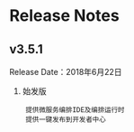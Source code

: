 # Release Notes
## v3.5.1

Release Date：2018年6月22日

1. 始发版

>
        提供微服务编排IDE及编排运行时
        提供一键发布到开发者中心

